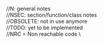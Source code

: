 //N:                            general notes                   \
//NSEC:                         section/function/class notes    \
//OBSOLETE:                     not in use anymore              \
//TODO:                         yet to be implemented           \
//NRC = Non reachable code \